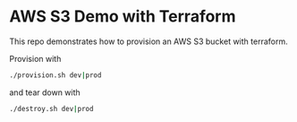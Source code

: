 # AWS S3 Demo with Terraform

This repo demonstrates how to provision an AWS S3 bucket with terraform. 

Provision with 
```bash 
./provision.sh dev|prod
```
and tear down with 
```bash
./destroy.sh dev|prod
```